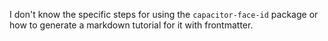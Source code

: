 I don't know the specific steps for using the `capacitor-face-id` package or how to generate a markdown tutorial for it with frontmatter.